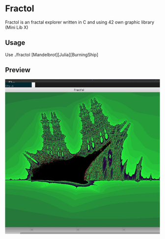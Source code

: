 # Fractol

Fractol is an fractal explorer written in C and using 42 own graphic library (Mini Lib X)

## Usage

Use ./fractol [Mandelbrot][Julia][BurningShip]

## Preview
![preview1](fractol.jpg)